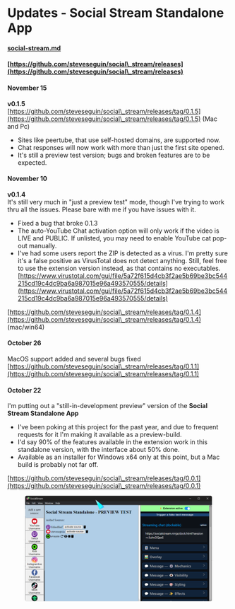 # Updates - Social Stream Standalone App

#### [social-stream.md](../../steves-helper-apps/social-stream.md "mention")

#### [https://github.com/steveseguin/social\_stream/releases](https://github.com/steveseguin/social\_stream/releases)

#### November 15

**v0.1.5**\
[https://github.com/steveseguin/social\_stream/releases/tag/0.1.5](https://github.com/steveseguin/social\_stream/releases/tag/0.1.5) (Mac and Pc)

* Sites like peertube, that use self-hosted domains, are supported now.
* Chat responses will now work with more than just the first site opened.
* It's still a preview test version; bugs and broken features are to be expected.

#### November 10

**v0.1.4**\
It's still very much in "just a preview test" mode, though I've trying to work thru all the issues. Please bare with me if you have issues with it.

* Fixed a bug that broke 0.1.3
* The auto-YouTube Chat activation option will only work if the video is LIVE and PUBLIC. If unlisted, you may need to enable YouTube cat pop-out manually.
* I've had some users report the ZIP is detected as a virus. I'm pretty sure it's a false positive as VirusTotal does not detect anything. Still, feel free to use the extension version instead, as that contains no executables. [https://www.virustotal.com/gui/file/5a72f615d4cb3f2ae5b69be3bc544215cd19c4dc9ba6a987015e96a493570555/details](https://www.virustotal.com/gui/file/5a72f615d4cb3f2ae5b69be3bc544215cd19c4dc9ba6a987015e96a493570555/details)

[https://github.com/steveseguin/social\_stream/releases/tag/0.1.4](https://github.com/steveseguin/social\_stream/releases/tag/0.1.4) (mac/win64)

#### **October 26**

MacOS support added and several bugs fixed\
[https://github.com/steveseguin/social\_stream/releases/tag/0.1.1](https://github.com/steveseguin/social\_stream/releases/tag/0.1.1)

#### **October 22**

I'm putting out a "still-in-development preview" version of the **Social Stream Standalone App**

* I've been poking at this project for the past year, and due to frequent requests for it I'm making it available as a preview-build.
* I'd say 90% of the features available in the extension work in this standalone version, with the interface about 50% done.
* Available as an installer for Windows x64 only at this point, but a Mac build is probably not far off.

[https://github.com/steveseguin/social\_stream/releases/tag/0.0.1](https://github.com/steveseguin/social\_stream/releases/tag/0.0.1)

<figure><img src="../../.gitbook/assets/image (215).png" alt=""><figcaption></figcaption></figure>

